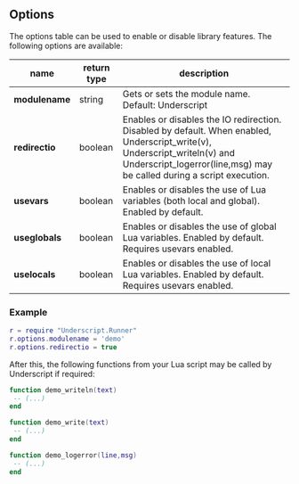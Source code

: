 ## Options

The options table can be used to enable or disable library features. The following options are available:

name | return type | description
--- | --- | ---
**modulename** | string | Gets or sets the module name. Default: Underscript
**redirectio** | boolean | Enables or disables the IO redirection. Disabled by default. When enabled, Underscript_write(v), Underscript_writeln(v) and Underscript_logerror(line,msg) may be called during a script execution.
**usevars** | boolean | Enables or disables the use of Lua variables (both local and global). Enabled by default.
**useglobals** | boolean | Enables or disables the use of global Lua variables. Enabled by default. Requires usevars enabled.
**uselocals** | boolean | 	Enables or disables the use of local Lua variables. Enabled by default. Requires usevars enabled.

### Example

```lua
r = require "Underscript.Runner"
r.options.modulename = 'demo'
r.options.redirectio = true
```

After this, the following functions from your Lua script may be called by Underscript if required:

```lua
function demo_writeln(text)
 -- (...)
end

function demo_write(text)
 -- (...)
end

function demo_logerror(line,msg)
 -- (...)
end
```